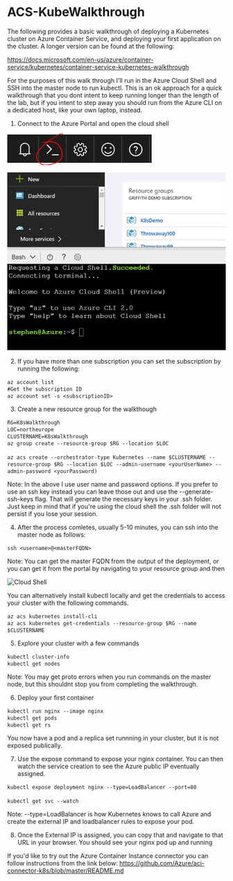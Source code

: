 # ACS-KubeWalkthrough
The following provides a basic walkthrough of deploying a Kubernetes cluster on Azure Container Service, and deploying your first application on the cluster. A longer version can be found at the following:

https://docs.microsoft.com/en-us/azure/container-service/kubernetes/container-service-kubernetes-walkthrough

For the purposes of this walk through I'll run in the Azure Cloud Shell and SSH into the master node to run kubectl. This is an ok approach for a quick walkthrough that you dont intent to keep running longer than the length of the lab, but if you intent to step away you should run from the Azure CLI on a dedicated host, like your own laptop, instead.

1. Connect to the Azure Portal and open the cloud shell

![Cloud Shell](/images/cloudshell.PNG)


![Cloud Shell](/images/cloudshell2.PNG)

2. If you have more than one subscription you can set the subscription by running the following:

```
az account list
#Get the subscription ID
az account set -s <subscriptionID>
```

3. Create a new resource group for the walkthough

```
RG=K8sWalkthrough
LOC=northeurope
CLUSTERNAME=K8sWalkthrough
az group create --resource-group $RG --location $LOC

az acs create --orchestrator-type Kubernetes --name $CLUSTERNAME --resource-group $RG --location $LOC --admin-username <yourUserName> --admin-password <yourPassword)
```

Note: In the above I use user name and password options. If you prefer to use an ssh key instead you can leave those out and use the --generate-ssh-keys flag. That will generate the necessary keys in your .ssh folder. Just keep in mind that if you're using the cloud shell the .ssh folder will not persist if you lose your session.

4. After the process comletes, usually 5-10 minutes, you can ssh into the master node as follows:

```
ssh <username>@<masterFQDN>
```
Note: You can get the master FQDN from the output of the deployment, or you can get it from the portal by navigating to your resource group and then 

![Cloud Shell](/images/ssh.PNG)

You can alternatively install kubectl locally and get the credentials to access your cluster with the following commands.

```
az acs kubernetes install-cli
az acs kubernetes get-credentials --resource-group $RG --name $CLUSTERNAME
```

5. Explore your cluster with a few commands
```
kubectl cluster-info
kubectl get nodes
```
Note: You may get proto errors when you run commands on the master node, but this shouldnt stop you from completing the walkthrough.  

6. Deploy your first container
```
kubectl run nginx --image nginx
kubectl get pods
kubectl get rs
```
You now have a pod and a replica set runnning in your cluster, but it is not exposed publically.

7. Use the expose command to expose your nginx container. You can then watch the service creation to see the Azure public IP eventually assigned.

```
kubectl expose deployment nginx --type=LoadBalancer --port=80

kubectl get svc --watch
```
Note: --type=LoadBalancer is how Kubernetes knows to call Azure and create the external IP and loadbalancer rules to expose your pod.

8. Once the External IP is assigned, you can copy that and navigate to that URL in your browser. You should see your nginx pod up and running


If you'd like to try out the Azure Container Instance connector you can follow instructions from the link below:
https://github.com/Azure/aci-connector-k8s/blob/master/README.md

